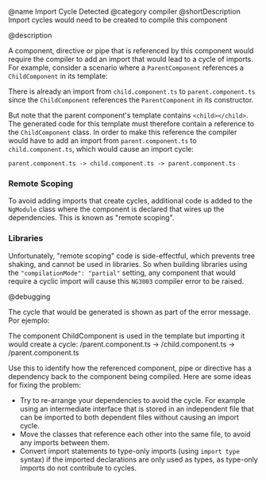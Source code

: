 @name Import Cycle Detected
@category compiler
@shortDescription Import cycles would need to be created to compile this component

@description

A component, directive or pipe that is referenced by this component would require the compiler
to add an import that would lead to a cycle of imports.  For example, consider a scenario where
a `ParentComponent` references a `ChildComponent` in its template:

<code-example path="errors/cyclic-imports/parent.component.ts" header="parent.component.ts"></code-example>

<code-example path="errors/cyclic-imports/child.component.ts" header="child.component.ts"></code-example>

There is already an import from `child.component.ts` to `parent.component.ts` since the `ChildComponent`
references the `ParentComponent` in its constructor.

But note that the parent component's template contains `<child></child>`. The generated code for this
template must therefore contain a reference to the `ChildComponent` class. In order to make this reference
the compiler would have to add an import from `parent.component.ts` to `child.component.ts`, which would
cause an import cycle:

```
parent.component.ts -> child.component.ts -> parent.component.ts
```

### Remote Scoping

To avoid adding imports that create cycles, additional code is added to the `NgModule` class where
the component is declared that wires up the dependencies. This is known as "remote scoping".


### Libraries

Unfortunately, "remote scoping" code is side-effectful, which prevents tree shaking, and cannot
be used in libraries. So when building libraries using the `"compilationMode": "partial"` setting,
any component that would require a cyclic import will cause this `NG3003` compiler error to be raised.


@debugging

The cycle that would be generated is shown as part of the error message. Por ejemplo:

<code-example hideCopy="true">
<span class="nocode">The component ChildComponent is used in the template but importing it would create a cycle:
/parent.component.ts -> /child.component.ts -> /parent.component.ts</span>
</code-example>

Use this to identify how the referenced component, pipe or directive has a dependency back to the
component being compiled. Here are some ideas for fixing the problem:

* Try to re-arrange your dependencies to avoid the cycle. For example using an intermediate interface
that is stored in an independent file that can be imported to both dependent files without
causing an import cycle.
* Move the classes that reference each other into the same file, to avoid any imports between them.
* Convert import statements to type-only imports (using `import type` syntax) if the imported declarations
are only used as types, as type-only imports do not contribute to cycles.
